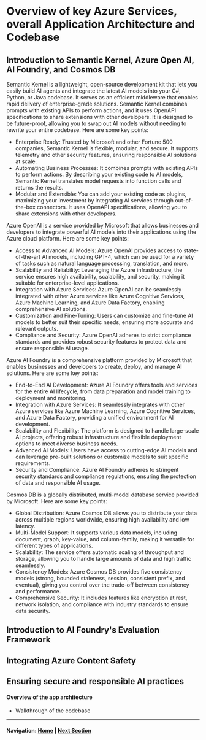 # Overview of key Azure Services, overall Application Architecture and Codebase

## Introduction to Semantic Kernel, Azure Open AI, AI Foundry, and Cosmos DB
  
Semantic Kernel is a lightweight, open-source development kit that lets you easily build AI agents and integrate the latest AI models into your C#, Python, or Java codebase. It serves as an efficient middleware that enables rapid delivery of enterprise-grade solutions. Semantic Kernel combines prompts with existing APIs to perform actions, and it uses OpenAPI specifications to share extensions with other developers. It is designed to be future-proof, allowing you to swap out AI models without needing to rewrite your entire codebase. Here are some key points:
- Enterprise Ready: Trusted by Microsoft and other Fortune 500 companies, Semantic Kernel is flexible, modular, and secure. It supports telemetry and other security features, ensuring responsible AI solutions at scale.
- Automating Business Processes: It combines prompts with existing APIs to perform actions. By describing your existing code to AI models, Semantic Kernel translates model requests into function calls and returns the results.
- Modular and Extensible: You can add your existing code as plugins, maximizing your investment by integrating AI services through out-of-the-box connectors. It uses OpenAPI specifications, allowing you to share extensions with other developers.
 
Azure OpenAI is a service provided by Microsoft that allows businesses and developers to integrate powerful AI models into their applications using the Azure cloud platform. Here are some key points:
- Access to Advanced AI Models: Azure OpenAI provides access to state-of-the-art AI models, including GPT-4, which can be used for a variety of tasks such as natural language processing, translation, and more.
- Scalability and Reliability: Leveraging the Azure infrastructure, the service ensures high availability, scalability, and security, making it suitable for enterprise-level applications.
- Integration with Azure Services: Azure OpenAI can be seamlessly integrated with other Azure services like Azure Cognitive Services, Azure Machine Learning, and Azure Data Factory, enabling comprehensive AI solutions.
- Customization and Fine-Tuning: Users can customize and fine-tune AI models to better suit their specific needs, ensuring more accurate and relevant outputs.
- Compliance and Security: Azure OpenAI adheres to strict compliance standards and provides robust security features to protect data and ensure responsible AI usage.
  
Azure AI Foundry is a comprehensive platform provided by Microsoft that enables businesses and developers to create, deploy, and manage AI solutions. Here are some key points:
- End-to-End AI Development: Azure AI Foundry offers tools and services for the entire AI lifecycle, from data preparation and model training to deployment and monitoring.
- Integration with Azure Services: It seamlessly integrates with other Azure services like Azure Machine Learning, Azure Cognitive Services, and Azure Data Factory, providing a unified environment for AI development.
- Scalability and Flexibility: The platform is designed to handle large-scale AI projects, offering robust infrastructure and flexible deployment options to meet diverse business needs.
- Advanced AI Models: Users have access to cutting-edge AI models and can leverage pre-built solutions or customize models to suit specific requirements.
- Security and Compliance: Azure AI Foundry adheres to stringent security standards and compliance regulations, ensuring the protection of data and responsible AI usage.

Cosmos DB is a globally distributed, multi-model database service provided by Microsoft. Here are some key points:
- Global Distribution: Azure Cosmos DB allows you to distribute your data across multiple regions worldwide, ensuring high availability and low latency.
- Multi-Model Support: It supports various data models, including document, graph, key-value, and column-family, making it versatile for different types of applications.
- Scalability: The service offers automatic scaling of throughput and storage, allowing you to handle large amounts of data and high traffic seamlessly.
- Consistency Models: Azure Cosmos DB provides five consistency models (strong, bounded staleness, session, consistent prefix, and eventual), giving you control over the trade-off between consistency and performance.
- Comprehensive Security: It includes features like encryption at rest, network isolation, and compliance with industry standards to ensure data security.

## Introduction to AI Foundry's Evaluation Framework
## Integrating Azure Content Safety
## Ensuring secure and responsible AI practices
#### Overview of the app architecture
- Walkthrough of the codebase

---
#### Navigation: [Home](../../README.md) | [Next Section](../02_setup/README.md)